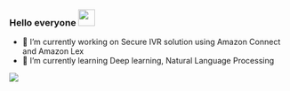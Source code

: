 ### Hello everyone <img src="https://raw.githubusercontent.com/msna121/msna121/master/wave.gif" width="30px">

- 🔭 I’m currently working on Secure IVR solution using Amazon Connect and Amazon Lex
- 🌱 I’m currently learning Deep learning, Natural Language Processing

<img src = "https://github-readme-stats.vercel.app/api?username=msna121&&show_icons=true&title_color=ffffff&icon_color=bb2acf&text_color=daf7dc&bg_color=000000">
<!-- 
- 👯 I’m looking to collaborate on ...
- 🤔 I’m looking for help with ...
- 💬 Ask me about ...
- 📫 How to reach me: ...
- 😄 Pronouns: ...
- ⚡ Fun fact: ...
-->
